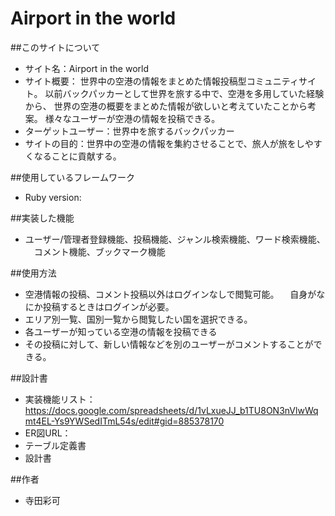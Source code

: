 # Airport in the world

##このサイトについて
* サイト名：Airport in the world
* サイト概要：
 世界中の空港の情報をまとめた情報投稿型コミュニティサイト。
 以前バックパッカーとして世界を旅する中で、空港を多用していた経験から、
 世界の空港の概要をまとめた情報が欲しいと考えていたことから考案。
 様々なユーザーが空港の情報を投稿できる。
* ターゲットユーザー：世界中を旅するバックパッカー
* サイトの目的：世界中の空港の情報を集約させることで、旅人が旅をしやすくなることに貢献する。


##使用しているフレームワーク
* Ruby version:

##実装した機能
* ユーザー/管理者登録機能、投稿機能、ジャンル検索機能、ワード検索機能、
　コメント機能、ブックマーク機能

##使用方法
* 空港情報の投稿、コメント投稿以外はログインなしで閲覧可能。
　自身がなにか投稿するときはログインが必要。
* エリア別一覧、国別一覧から閲覧したい国を選択できる。
* 各ユーザーが知っている空港の情報を投稿できる
* その投稿に対して、新しい情報などを別のユーザーがコメントすることができる。

##設計書
* 実装機能リスト：https://docs.google.com/spreadsheets/d/1vLxueJJ_b1TU8ON3nVlwWqmt4EL-Ys9YWSedITmL54s/edit#gid=885378170
* ER図URL：
* テーブル定義書
* 設計書

##作者
* 寺田彩可

